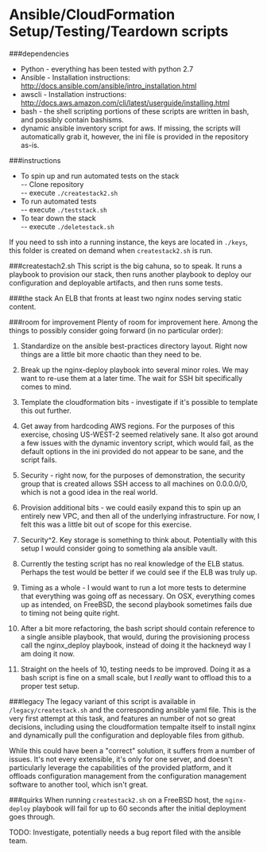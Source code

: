 # Ansible/CloudFormation Setup/Testing/Teardown scripts

###dependencies
- Python - everything has been tested with python 2.7
- Ansible - Installation instructions: http://docs.ansible.com/ansible/intro_installation.html
- awscli - Installation instructions:  http://docs.aws.amazon.com/cli/latest/userguide/installing.html
- bash - the shell scripting portions of these scripts are written in bash, and possibly contain bashisms.
- dynamic ansible inventory script for aws. If missing, the scripts will automatically grab it, however, the ini file is provided in the repository as-is. 

###instructions
- To spin up and run automated tests on the stack  
-- Clone repository  
-- execute `./createstack2.sh`  
- To run automated tests  
-- execute `./teststack.sh`  
- To tear down the stack  
-- execute `./deletestack.sh`

If you need to ssh into a running instance, the keys are located in `./keys`, this folder is created on demand when `createstack2.sh` is run. 


###createstach2.sh
This script is the big cahuna, so to speak. It runs a playbook to provision our stack, then runs another playbook to deploy our configuration and deployable artifacts, and then runs some tests.


###the stack
An ELB that fronts at least two nginx nodes serving static content. 


###room for improvement
Plenty of room for improvement here. Among the things to possibly consider going forward (in no particular order):

1. Standardize on the ansible best-practices directory layout. Right now things are a little bit more chaotic than they need to be.

2. Break up the nginx-deploy playbook into several minor roles. We may want to re-use them at a later time. The wait for SSH bit specifically comes to mind.

3. Template the cloudformation bits - investigate if it's possible to template this out further. 

4. Get away from hardcoding AWS regions. For the purposes of this exercise, chosing US-WEST-2 seemed relatively sane. It also got around a few issues with the dynamic inventory script, which would fail, as the default options in the ini provided do not appear to be sane, and the script fails.

5. Security - right now, for the purposes of demonstration, the security group that is created allows SSH access to all machines on 0.0.0.0/0, which is not a good idea in the real world.

6. Provision additional bits - we could easily expand this to spin up an entirely new VPC, and then all of the underlying infrastructure. For now, I felt this was a little bit out of scope for this exercise.

7. Security^2. Key storage is something to think about. Potentially with this setup I would consider going to something ala ansible vault. 

8. Currently the testing script has no real knowledge of the ELB status. Perhaps the test would be better if we could see if the ELB was truly up.

9. Timing as a whole - I would want to run a lot more tests to determine that everything was going off as necessary. On OSX, everything comes up as intended, on FreeBSD, the second playbook sometimes fails due to timing not being quite right. 

10. After a bit more refactoring, the bash script should contain reference to a single ansible playbook, that would, during the provisioning process call the nginx_deploy playbook, instead of doing it the hackneyd way I am doing it now. 

11. Straight on the heels of 10, testing needs to be improved. Doing it as a bash script is fine on a small scale, but I *really* want to offload this to a proper test setup. 


###legacy
The legacy variant of this script is available in `/legacy/createstack.sh` and the corresponding ansible yaml file. This is the very first attempt at this task, and features an number of not so great decisions, including using the cloudformation tempalte itself to install nginx and dynamically pull the configuration and deployable files from github.

While this could have been a "correct" solution, it suffers from a number of issues. It's not every extensible, it's only for one server, and doesn't particularly leverage the capabilities of the provided platform, and it offloads configuration management from the configuration management software to another tool, which isn't great.

###quirks
When running `createstack2.sh` on a FreeBSD host, the `nginx-deploy` playbook will fail for up to 60 seconds after the initial deployment goes through. 

TODO: Investigate, potentially needs a bug report filed with the ansible team. 
